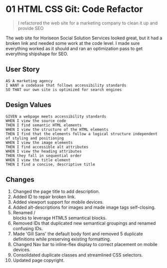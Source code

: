 # 01 HTML CSS Git: Code Refactor
> I refactored the web site for a marketing company to clean it up and provide SEO

The web site for Horiseon Social Solution Services looked great, but it had a broken link 
and needed some work at the code level. I made sure everything worked as it should and 
ran an optimization pass to get everything shipshape for SEO.

## User Story

```
AS A marketing agency
I WANT a codebase that follows accessibility standards
SO THAT our own site is optimized for search engines
```

## Design Values

```
GIVEN a webpage meets accessibility standards
WHEN I view the source code
THEN I find semantic HTML elements
WHEN I view the structure of the HTML elements
THEN I find that the elements follow a logical structure independent of styling and positioning
WHEN I view the image elements
THEN I find accessible alt attributes
WHEN I view the heading attributes
THEN they fall in sequential order
WHEN I view the title element
THEN I find a concise, descriptive title
```

## Changes
1. Changed the page title to add description.
2. Added ID to repair broken link.
3. Added viewport support for mobile devices.
4. Added alt-descriptions for images and made image tags self-closing.
5. Renamed /<div/> blocks to leverage HTML5 semantical blocks.
6. Removed IDs that duplicated new semantical groupings and renamed confusing IDs.
7. Made 'Gill Sans' the default body font and removed 5 duplicate definitions while preserving existing formatting.
8. Changed Nav bar to inline-flex display to correct placement on mobile devices.
9. Consolidated duplicate classes and streamlined CSS selectors.
10. Updated page copyright.



